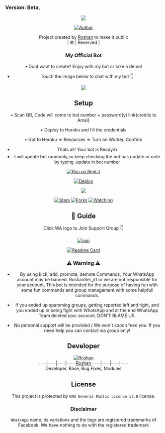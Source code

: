 ### Version: Beta,

<div align="center">

 </a>
</p>
<div align="center">
  <p align="center">
<img src=https://i.postimg.cc/VLM54Jdx/Roshan-Ser.jpg>
</p>
  <p align="center">
<a href="https://github.com/MohammedRoshanT"><img title="Author" src="https://img.shields.io/badge/Author-Roshan-MohammedRoshanT/MohammedRoshanT?color=blue&style=for-the-badge&logo=whatsapp"></a>
</p>
</div>
<p align="center">
Project created by <a href="https://github.com/MohammedRoshanT">Roshan</a> to make it public
    <br>
       | © |
        Reserved |
    <br> 
</p>

### My Official Bot
 
• Dont want to create? Enjoy with my bot or take a demo!
 
- Touch the image below to chat with my bot 👇

<a href = "https://api.whatsapp.com/send?phone=+380942519278&text=.alive%20"><img src = "message-bot.png"></a>

## Setup
<div align="center"> 

• Scan QR, Code will come to bot number + password(yt link{credits to Amal}

• Deploy to Heroku and fill the credentials

• Got to Heroku => Resources => Turn on Worker, Confirm

- Thats all! Your bot is Ready👍
- I will update bot randomly,so keep checking the bot has update or note by typing .update in bot number
   
[![Run on Repl.it](https://repl.it/badge/github/quiec/whatsAlfa)](https://replit.com/@Amalser/Amalser)
  

[![Deploy](https://www.herokucdn.com/deploy/button.svg)](https://heroku.com/deploy?template=https://github.com/RoshanSer/RoshanSer-v1.git)



  
  <p align="center">
  <a href="https://github.com/RoshanSer/RoshanSer-v1">
    
<a href="https://github.com/MohammedRoshanT/followers">
<img src="https://img.shields.io/github/repo-size/RoshanSer/RoshanSer-v1?color=green&label=Repo%20total%20size&style=plastic">
<p align="center">
<a href="https://github.com/https://github.com/MohammedRoshanT/followers"
<img title="Followers" src="https://img.shields.io/github/followers/MohammedRoshanT?color=blue&style=flat-square"></a>
<a href="https://github.com/RoshanSer/RoshanSer-v1/stargazers/"><img title="Stars" src="https://img.shields.io/github/stars/RoshanSer/RoshanSer-v1?color=blue&style=flat-square"></a>
<a href="https://github.com/RoshanSer/RoshanSer-v1/network/members"><img title="Forks" src="https://img.shields.io/github/forks/RoshanSer/RoshanSer-v1?color=blue&style=flat-square"></a>
<a href="https://github.com/RoshanSer/RoshanSer-v1/Amalser/watchers"><img title="Watching" src="https://img.shields.io/github/watchers/RoshanSer/RoshanSer-v1?label=Watchers&color=blue&style=flat-square"></a>
</p>

## 📢 Guide
Click WA logo to Join Support Group 👇
    <br>
<br>
  [![join](https://github.com/Alien-alfa/PublicBot/blob/main/wlogo.svg.png)](https://chat.whatsapp.com/KequP491eI1IVVipViyWQP)
  <div align="center">
       
  [![Readme Card](https://github-readme-stats.vercel.app/api/pin/?username=RoshanSer&repo=RoshanSer-v1&theme=nightowl)](https://github.com/RoshanSer/RoshanSer-v1)
  </div>
    
### ⚠ Warning ⚠


- By using kick, add, promote, demote Commands, Your WhatsApp account may be banned.
RoshanSer_v1 or we are not responsible for your account, 
This bot is intended for the purpose of having fun with some fun commands 
and group management with some helpfull commands.

- If  you ended up spamming groups, getting reported left and right, 
and you ended up in being fight with WhatsApp
and at the end WhatsApp Team deleted your account. DON'T BLAME US.

- No personal support will be provided / We won't spoon feed you. 
If you need help
you can contact via group only!


## Developer
  <div align="center">
    
  [![Roshan](https://github.com/MohammedRoshanT.png?size=100)](https://github.com/MohammedRoshanT)  
----|----|----|----
[Roshan](https://github.com/MohammedRoshanT)
----|----|----|---- <br>
Developer, Base, Bug Fixes, Modules
  </div>
    


## License
This project is protected by `GNU General Public Licence v3.0` license.

### Disclaimer
`WhatsApp` name, its variations and the logo are registered trademarks of Facebook. We have nothing to do with the registered trademark
